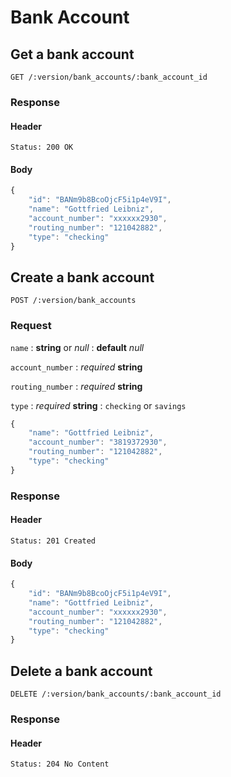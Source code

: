 # Bank Account

## Get a bank account

    GET /:version/bank_accounts/:bank_account_id

### Response

#### Header

    Status: 200 OK

#### Body

```javascript
{
    "id": "BANm9b8BcoOjcF5i1p4eV9I",
    "name": "Gottfried Leibniz",
    "account_number": "xxxxxx2930",
    "routing_number": "121042882",
    "type": "checking"
}
```


## Create a bank account

    POST /:version/bank_accounts

### Request

`name`
: **string** or _null_
: **default** _null_

`account_number`
: _required_ **string**

`routing_number`
: _required_ **string**

`type`
: _required_ **string**
: `checking` or `savings`

```javascript
{
    "name": "Gottfried Leibniz",
    "account_number": "3819372930",
    "routing_number": "121042882",
    "type": "checking"
}
```

### Response

#### Header

    Status: 201 Created

#### Body

```javascript
{
    "id": "BANm9b8BcoOjcF5i1p4eV9I",
    "name": "Gottfried Leibniz",
    "account_number": "xxxxxx2930",
    "routing_number": "121042882",
    "type": "checking"
}
```


## Delete a bank account

    DELETE /:version/bank_accounts/:bank_account_id

### Response

#### Header

    Status: 204 No Content